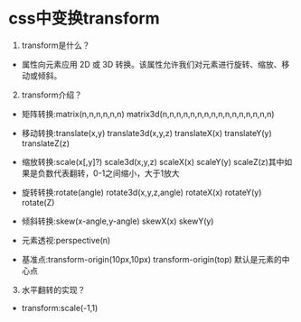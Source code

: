 # css中变换transform

1. transform是什么？
 
- 属性向元素应用 2D 或 3D 转换。该属性允许我们对元素进行旋转、缩放、移动或倾斜。

2. transform介绍？

-  矩阵转换:matrix(n,n,n,n,n,n) matrix3d(n,n,n,n,n,n,n,n,n,n,n,n,n,n,n,n)
               
-  移动转换:translate(x,y) translate3d(x,y,z) translateX(x) translateY(y) translateZ(z)

-  缩放转换:scale(x[,y]?) scale3d(x,y,z) scaleX(x) scaleY(y) scaleZ(z)其中如果是负数代表翻转，0-1之间缩小，大于1放大

-  旋转转换:rotate(angle) rotate3d(x,y,z,angle) rotateX(x) rotateY(y) rotate(Z)

-  倾斜转换:skew(x-angle,y-angle) skewX(x) skewY(y)

-  元素透视:perspective(n)

-  基准点:transform-origin(10px,10px) transform-origin(top) 默认是元素的中心点

3. 水平翻转的实现？

- transform:scale(-1,1)
